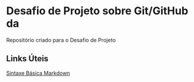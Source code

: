 # Desafio  de Projeto  sobre Git/GitHub da 
Repositório criado para o Desafio de Projeto

## Links Úteis
[Sintaxe Básica Markdown](https://www.markdownguide.org/getting-started/)
